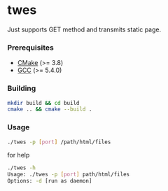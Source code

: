 # twes
Just supports GET method and transmits static page. 
### Prerequisites
+ [CMake](http://www.cmake.org "CMake project page") (>= 3.8)
+ [GCC](http://gcc.gnu.org "GCC home") (>= 5.4.0)
### Building
```bash
mkdir build && cd build
cmake .. && cmake --build .
```
### Usage
```bash
./twes -p [port] /path/html/files
```
for help
```bash
./twes -h
Usage: ./twes -p [port] path/html/files
Options: -d [run as daemon]

```
